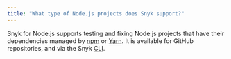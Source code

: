 ```yaml
---
title: "What type of Node.js projects does Snyk support?"
---
```

Snyk for Node.js supports testing and fixing Node.js projects that have their dependencies managed by [npm](https://www.npmjs.com/) or [Yarn](https://yarnpkg.com/).
It is available for GitHub repositories, and via the Snyk [CLI](/docs/using-snyk/).
